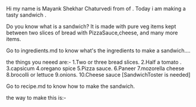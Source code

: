 Hi my name is  Mayank Shekhar Chaturvedi from  of  .
Today i am making a tasty sandwich .

Do you know what is a sandwich?
It is made with pure veg items kept between two slices of bread with PizzaSauce,cheese, and many more items.

Go to ingredients.md to know what's the ingredients to make a sandwich....

the things you neeed are:- 
1.Two or three bread slices. 
2.Half a tomato .
3.capsicum
4.oregano spice
5.Pizza sauce. 6.Paneer 7.mozorella cheese 8.brocolli or lettuce 9.onions. 10.Cheese sauce
[SandwichToster is needed]

Go to recipe.md to know how to make the sandwich.

the way to make this is:-
